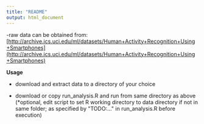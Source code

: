 ```yaml
---
title: "README"
output: html_document
---
```


-raw data can be obtained from:
[http://archive.ics.uci.edu/ml/datasets/Human+Activity+Recognition+Using+Smartphones](http://archive.ics.uci.edu/ml/datasets/Human+Activity+Recognition+Using+Smartphones)

**Usage**

* download and extract data to a directory of your choice

* download or copy run_analysis.R and run from same directory as above (*optional, edit script to set R working directory to data directory if not in same folder; as specified by "TODO:..." in run_analysis.R before execution)
